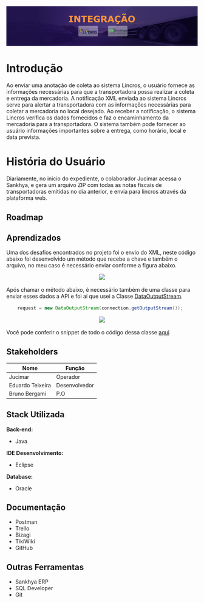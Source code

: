 <div align="center">
<img src="https://github.com/EDUARDO-TEIXEIRA/Personalizacao-CIVITT/blob/0877a84391e1809bb9f6236a9f51779cae3c4d41/M%C3%ADdias/_imagensProjeto/Integra%C3%A7%C3%A3o%20Lincros/capa-projeto.png">
</div>

# Introdução

Ao enviar uma anotação de coleta ao sistema Lincros, o usuário fornece as informações necessárias para que a transportadora possa realizar a coleta e entrega da mercadoria. A notificação XML enviada ao sistema Lincros serve para alertar a transportadora com as informações necessárias para coletar a mercadoria no local desejado.
Ao receber a notificação, o sistema Lincros verifica os dados fornecidos e faz o encaminhamento da mercadoria para a transportadora. O sistema também pode fornecer ao usuário informações importantes sobre a entrega, como horário, local e data prevista.

# História do Usuário
Diariamente, no inicio do expediente, o colaborador Jucimar acessa o Sankhya, e gera um arquivo ZIP com todas as notas fiscais de transportadoras emitidas no dia anterior, e envia para lincros através da plataforma web.

## Roadmap

## Aprendizados
Uma dos desafios encontrados no projeto foi o envio do XML, neste código abaixo foi desenvolvido um método que recebe a chave e também o arquivo, no meu caso é necessário enviar conforme a figura abaixo.

<div align="center">
<img src="https://user-images.githubusercontent.com/34588048/208096202-e0902326-907f-457d-9e93-cc277c23c7c8.png">
</div>


Após chamar o método abaixo, é necessário também de uma classe para enviar esses dados a API e foi aí que usei a Classe [DataOutputStream](https://docs.oracle.com/javase/7/docs/api/java/io/DataOutputStream.html).

```java
    request = new DataOutputStream(connection.getOutputStream());
```

<div align="center">
  <img src="https://user-images.githubusercontent.com/34588048/208107175-db7e9ee5-3346-41cc-8819-88d9597e2ea4.png">
</div>

Você pode conferir o snippet de todo o código dessa classe [aqui](https://gist.github.com/EDUARDO-TEIXEIRA/db2fe0726e8a715c6a73b44da42115ae)

## Stakeholders

| Nome |Função   |
| ------------ | ------------ |
| Jucimar | Operador  |
| Eduardo Teixeira  |  Desenvolvedor |
| Bruno Bergami  | P.O  |


## Stack Utilizada
**Back-end:** 
- Java

**IDE Desenvolvimento:**
- Eclipse

**Database:**
- Oracle

## Documentação
- Postman
- Trello
- Bizagi
- TikiWiki
- GitHub

## Outras Ferramentas
- Sankhya ERP
- SQL Developer
- Git
